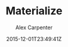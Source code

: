 ---
title: "Materialize"
github: https://github.com/alexcarpenter/material-jekyll-theme
demo: http://alexcarpenter.me/material-jekyll-theme/
author: Alex Carpenter
draft: true
ssg:
  - Jekyll
cms:
  - No Cms
date: 2015-12-01T23:49:41Z
github_branch: master
---